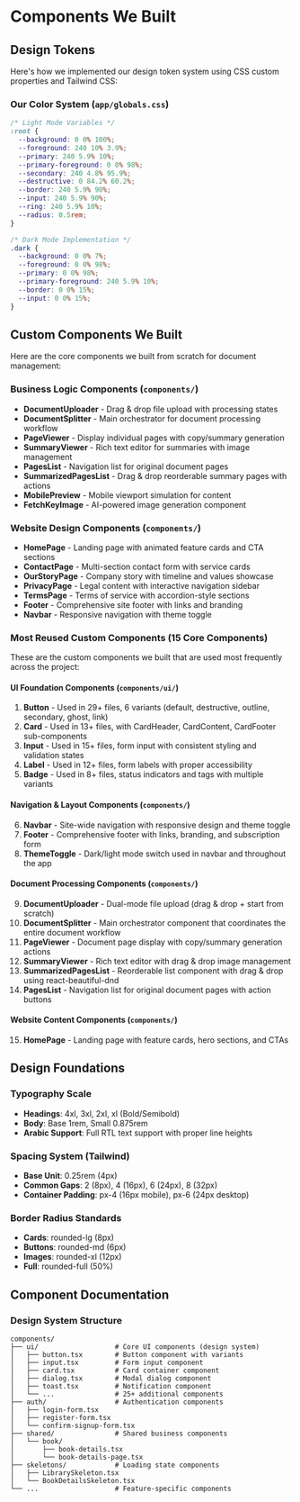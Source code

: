 # Components We Built

## Design Tokens

Here's how we implemented our design token system using CSS custom properties and Tailwind CSS:

### Our Color System (`app/globals.css`)

```css
/* Light Mode Variables */
:root {
  --background: 0 0% 100%;
  --foreground: 240 10% 3.9%;
  --primary: 240 5.9% 10%;
  --primary-foreground: 0 0% 98%;
  --secondary: 240 4.8% 95.9%;
  --destructive: 0 84.2% 60.2%;
  --border: 240 5.9% 90%;
  --input: 240 5.9% 90%;
  --ring: 240 5.9% 10%;
  --radius: 0.5rem;
}

/* Dark Mode Implementation */
.dark {
  --background: 0 0% 7%;
  --foreground: 0 0% 98%;
  --primary: 0 0% 98%;
  --primary-foreground: 240 5.9% 10%;
  --border: 0 0% 15%;
  --input: 0 0% 15%;
}
```

## Custom Components We Built

Here are the core components we built from scratch for document management:

### Business Logic Components (`components/`)

- **DocumentUploader** - Drag & drop file upload with processing states
- **DocumentSplitter** - Main orchestrator for document processing workflow
- **PageViewer** - Display individual pages with copy/summary generation
- **SummaryViewer** - Rich text editor for summaries with image management
- **PagesList** - Navigation list for original document pages
- **SummarizedPagesList** - Drag & drop reorderable summary pages with actions
- **MobilePreview** - Mobile viewport simulation for content
- **FetchKeyImage** - AI-powered image generation component

### Website Design Components (`components/`)

- **HomePage** - Landing page with animated feature cards and CTA sections
- **ContactPage** - Multi-section contact form with service cards
- **OurStoryPage** - Company story with timeline and values showcase
- **PrivacyPage** - Legal content with interactive navigation sidebar
- **TermsPage** - Terms of service with accordion-style sections
- **Footer** - Comprehensive site footer with links and branding
- **Navbar** - Responsive navigation with theme toggle

### Most Reused Custom Components (15 Core Components)

These are the custom components we built that are used most frequently across the project:

#### UI Foundation Components (`components/ui/`)

1. **Button** - Used in 29+ files, 6 variants (default, destructive, outline, secondary, ghost, link)
2. **Card** - Used in 13+ files, with CardHeader, CardContent, CardFooter sub-components
3. **Input** - Used in 15+ files, form input with consistent styling and validation states
4. **Label** - Used in 12+ files, form labels with proper accessibility
5. **Badge** - Used in 8+ files, status indicators and tags with multiple variants

#### Navigation & Layout Components (`components/`)

6. **Navbar** - Site-wide navigation with responsive design and theme toggle
7. **Footer** - Comprehensive footer with links, branding, and subscription form
8. **ThemeToggle** - Dark/light mode switch used in navbar and throughout the app

#### Document Processing Components (`components/`)

9. **DocumentUploader** - Dual-mode file upload (drag & drop + start from scratch)
10. **DocumentSplitter** - Main orchestrator component that coordinates the entire document workflow
11. **PageViewer** - Document page display with copy/summary generation actions
12. **SummaryViewer** - Rich text editor with drag & drop image management
13. **SummarizedPagesList** - Reorderable list component with drag & drop using react-beautiful-dnd
14. **PagesList** - Navigation list for original document pages with action buttons

#### Website Content Components (`components/`)

15. **HomePage** - Landing page with feature cards, hero sections, and CTAs

## Design Foundations

### Typography Scale

- **Headings**: 4xl, 3xl, 2xl, xl (Bold/Semibold)
- **Body**: Base 1rem, Small 0.875rem
- **Arabic Support**: Full RTL text support with proper line heights

### Spacing System (Tailwind)

- **Base Unit**: 0.25rem (4px)
- **Common Gaps**: 2 (8px), 4 (16px), 6 (24px), 8 (32px)
- **Container Padding**: px-4 (16px mobile), px-6 (24px desktop)

### Border Radius Standards

- **Cards**: rounded-lg (8px)
- **Buttons**: rounded-md (6px)
- **Images**: rounded-xl (12px)
- **Full**: rounded-full (50%)

## Component Documentation

### Design System Structure

```
components/
├── ui/                   # Core UI components (design system)
│   ├── button.tsx        # Button component with variants
│   ├── input.tsx         # Form input component
│   ├── card.tsx          # Card container component
│   ├── dialog.tsx        # Modal dialog component
│   ├── toast.tsx         # Notification component
│   └── ...               # 25+ additional components
├── auth/                 # Authentication components
│   ├── login-form.tsx
│   ├── register-form.tsx
│   └── confirm-signup-form.tsx
├── shared/               # Shared business components
│   └── book/
│       ├── book-details.tsx
│       └── book-details-page.tsx
├── skeletons/            # Loading state components
│   ├── LibrarySkeleton.tsx
│   └── BookDetailsSkeleton.tsx
└── ...                   # Feature-specific components
```
